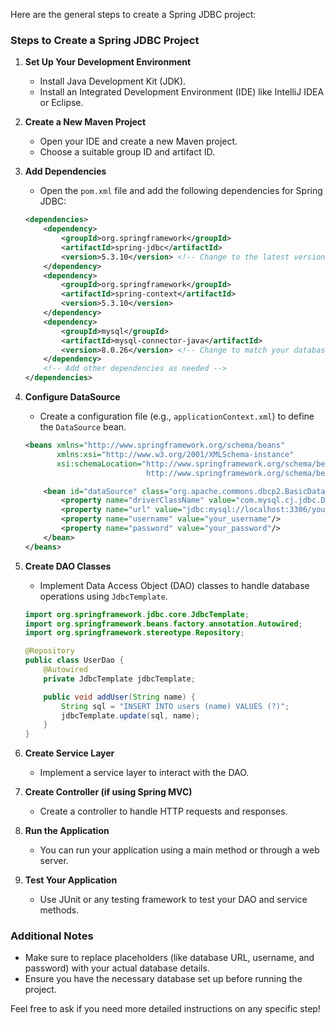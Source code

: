 Here are the general steps to create a Spring JDBC project:

### Steps to Create a Spring JDBC Project

1. **Set Up Your Development Environment**
   - Install Java Development Kit (JDK).
   - Install an Integrated Development Environment (IDE) like IntelliJ IDEA or Eclipse.

2. **Create a New Maven Project**
   - Open your IDE and create a new Maven project.
   - Choose a suitable group ID and artifact ID.

3. **Add Dependencies**
   - Open the `pom.xml` file and add the following dependencies for Spring JDBC:

   ```xml
   <dependencies>
       <dependency>
           <groupId>org.springframework</groupId>
           <artifactId>spring-jdbc</artifactId>
           <version>5.3.10</version> <!-- Change to the latest version -->
       </dependency>
       <dependency>
           <groupId>org.springframework</groupId>
           <artifactId>spring-context</artifactId>
           <version>5.3.10</version>
       </dependency>
       <dependency>
           <groupId>mysql</groupId>
           <artifactId>mysql-connector-java</artifactId>
           <version>8.0.26</version> <!-- Change to match your database -->
       </dependency>
       <!-- Add other dependencies as needed -->
   </dependencies>
   ```

4. **Configure DataSource**
   - Create a configuration file (e.g., `applicationContext.xml`) to define the `DataSource` bean.

   ```xml
   <beans xmlns="http://www.springframework.org/schema/beans"
          xmlns:xsi="http://www.w3.org/2001/XMLSchema-instance"
          xsi:schemaLocation="http://www.springframework.org/schema/beans
                              http://www.springframework.org/schema/beans/spring-beans.xsd">

       <bean id="dataSource" class="org.apache.commons.dbcp2.BasicDataSource">
           <property name="driverClassName" value="com.mysql.cj.jdbc.Driver"/>
           <property name="url" value="jdbc:mysql://localhost:3306/your_database"/>
           <property name="username" value="your_username"/>
           <property name="password" value="your_password"/>
       </bean>
   </beans>
   ```

5. **Create DAO Classes**
   - Implement Data Access Object (DAO) classes to handle database operations using `JdbcTemplate`.

   ```java
   import org.springframework.jdbc.core.JdbcTemplate;
   import org.springframework.beans.factory.annotation.Autowired;
   import org.springframework.stereotype.Repository;

   @Repository
   public class UserDao {
       @Autowired
       private JdbcTemplate jdbcTemplate;

       public void addUser(String name) {
           String sql = "INSERT INTO users (name) VALUES (?)";
           jdbcTemplate.update(sql, name);
       }
   }
   ```

6. **Create Service Layer**
   - Implement a service layer to interact with the DAO.

7. **Create Controller (if using Spring MVC)**
   - Create a controller to handle HTTP requests and responses.

8. **Run the Application**
   - You can run your application using a main method or through a web server.

9. **Test Your Application**
   - Use JUnit or any testing framework to test your DAO and service methods.

### Additional Notes
- Make sure to replace placeholders (like database URL, username, and password) with your actual database details.
- Ensure you have the necessary database set up before running the project.

Feel free to ask if you need more detailed instructions on any specific step!
